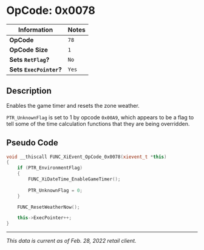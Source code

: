 # OpCode: 0x0078

| Information               | Notes |
|---                        |---    |
| **OpCode**                | `78`  |
| **OpCode Size**           | `1`   |
| **Sets `RetFlag`?**       | `No`  |
| **Sets `ExecPointer`?**   | `Yes` |

## Description

Enables the game timer and resets the zone weather.

`PTR_UnknownFlag` is set to 1 by opcode `0x00A9`, which appears to be a flag to tell some of the time calculation functions that they are being overridden.

## Pseudo Code

```cpp
void __thiscall FUNC_XiEvent_OpCode_0x0078(xievent_t *this)
{
    if (PTR_EnvironmentFlag)
    {
        FUNC_XiDateTime_EnableGameTimer();
        
        PTR_UnknownFlag = 0;
    }

    FUNC_ResetWeatherNow();

    this->ExecPointer++;
}
```

---

_This data is current as of Feb. 28, 2022 retail client._